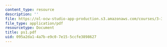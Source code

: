 ```yaml
---
content_type: resource
description: ''
file: https://ol-ocw-studio-app-production.s3.amazonaws.com/courses/3-35-fracture-and-fatigue-fall-2003/095a2da14a7be9c07e155ccfe3898627_ps1.pdf
file_type: application/pdf
resourcetype: Document
title: ps1.pdf
uid: 095a2da1-4a7b-e9c0-7e15-5ccfe3898627
---
```

